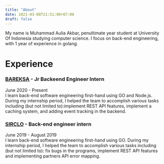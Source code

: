 ```yaml
---
title: "About"
date: 2021-03-08T21:51:00+07:00
draft: false
---
```


My name is Muhammad Aulia Akbar, penultimate year student at University Of Indonesia studying computer science.
I focus on back-end engineering, with 1 year of experience in golang.

# Experience
### [BAREKSA](bareksa.com) - Jr Backeend Engineer Intern
June 2020 - Present\
I learn back-end software engineering first-hand using GO and Node.js. During my internship period, I helped the team to accomplish various tasks including (but not limited to):implement REST API features, implement a caching system, and adding event tracking in the backend.

### [SIRCLO](sirclo.com) - Back-end engineer intern
June 2019 - August 2019\
I learn back-end software engineering first-hand using GO. During my internship period, I helped the team to accomplish various tasks including (but not limited to): fix bugs in the programs, implement REST API features and implementing partners API error mapping.